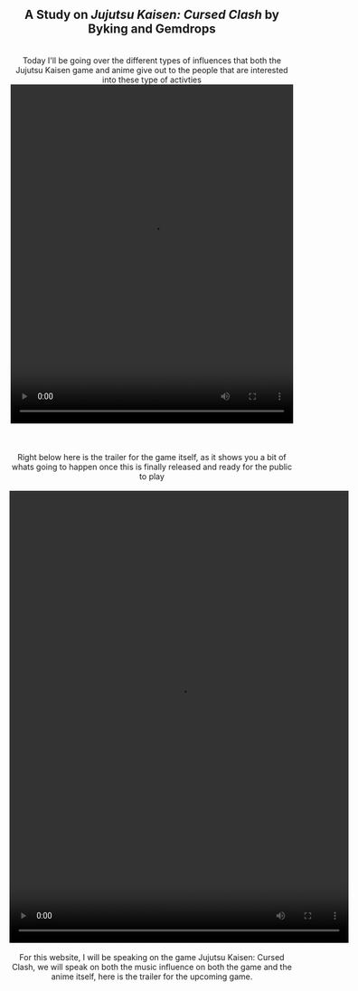 <head></head>
<body>
  <center>
    <h2>A Study on <i>Jujutsu Kaisen: Cursed Clash</i> by Byking and Gemdrops </h2>
  <br>Today I'll be going over the different types of influences that both the Jujutsu Kaisen game and anime give out to the people that are interested into these type of activties
  <br><video width="500" height="600" controls>
  <source src="JJK2.mp4" type="video/mp4">
  <source src="movie.ogg" type="video/ogg">
</video></br>
  <br></br>
<br>Right below here is the trailer for the game itself, as it shows you a bit of whats going to happen once this is finally released and ready for the public to play</br>
<br><video width="600" height="800" controls>
  <source src="JJK.mp4" type="video/mp4">
  <source src="movie.ogg" type="video/ogg">
</video></br>
  <br>For this website, I will be speaking on the game Jujutsu Kaisen: Cursed Clash, we will speak on both the music influence on both the game and the anime itself, here is the trailer for the upcoming game.</br>
